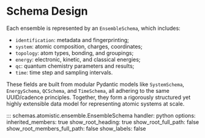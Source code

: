 # Schema Design

Each ensemble is represented by an `EnsembleSchema`, which includes:

-   `identification`: metadata and fingerprinting;
-   `system`: atomic composition, charges, coordinates;
-   `topology`: atom types, bonding, and groupings;
-   `energy`: electronic, kinetic, and classical energies;
-   `qc`: quantum chemistry parameters and results;
-   `time`: time step and sampling intervals.

These fields are built from modular Pydantic models like `SystemSchema`, `EnergySchema`, `QCSchema`, and `TimeSchema`, all adhering to the same UUID/cadence principles.
Together, they form a rigorously structured yet highly extensible data model for representing atomic systems at scale.

::: schemas.atomistic.ensemble.EnsembleSchema
    handler: python
    options:
      inherited_members: true
      show_root_heading: true
      show_root_full_path: false
      show_root_members_full_path: false
      show_labels: false
